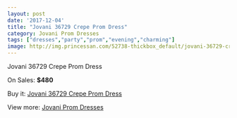 ```yaml
---
layout: post
date: '2017-12-04'
title: "Jovani 36729 Crepe Prom Dress"
category: Jovani Prom Dresses
tags: ["dresses","party","prom","evening","charming"]
image: http://img.princessan.com/52738-thickbox_default/jovani-36729-crepe-prom-dress.jpg
---
```

Jovani 36729 Crepe Prom Dress

On Sales: **$480**
<a href="https://www.princessan.com/en/jovani-prom-dresses/23761-jovani-36729-crepe-prom-dress.html"><amp-img layout="responsive" width="600" height="600" src="//img.princessan.com/52738-thickbox_default/jovani-36729-crepe-prom-dress.jpg" alt="Jovani 36729 Crepe Prom Dress 0" /></a>
<a href="https://www.princessan.com/en/jovani-prom-dresses/23761-jovani-36729-crepe-prom-dress.html"><amp-img layout="responsive" width="600" height="600" src="//img.princessan.com/52739-thickbox_default/jovani-36729-crepe-prom-dress.jpg" alt="Jovani 36729 Crepe Prom Dress 1" /></a>

Buy it: [Jovani 36729 Crepe Prom Dress](https://www.princessan.com/en/jovani-prom-dresses/23761-jovani-36729-crepe-prom-dress.html "Jovani 36729 Crepe Prom Dress")

View more: [Jovani Prom Dresses](https://www.princessan.com/en/207-jovani-prom-dresses "Jovani Prom Dresses")